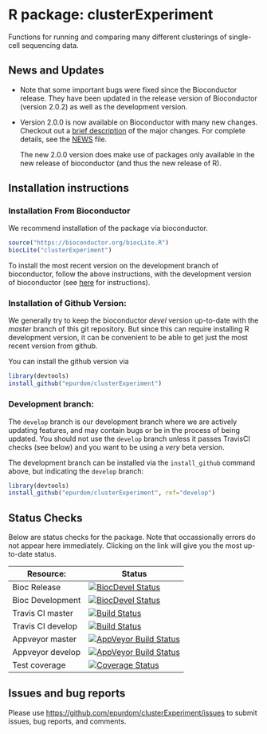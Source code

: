 # R package: clusterExperiment

Functions for running and comparing many different clusterings of single-cell sequencing data.

## News and Updates

* Note that some important bugs were fixed since the Bioconductor release. They have been updated in the release version of Bioconductor (version 2.0.2) as well as the development version. 

* Version 2.0.0 is now available on Bioconductor with many new changes. Checkout out a [brief description](https://github.com/epurdom/clusterExperiment/blob/master/update2.0.md) of the major changes. For complete details, see the [NEWS](https://github.com/epurdom/clusterExperiment/blob/master/NEWS) file.

  The new 2.0.0 version does make use of packages only available in the new release of bioconductor (and thus the new release of R).

## Installation instructions

### Installation From Bioconductor

We recommend installation of the package via bioconductor.

```r
source("https://bioconductor.org/biocLite.R")
biocLite("clusterExperiment")
```

To install the most recent version on the development branch of bioconductor, follow the above instructions, with the development version of bioconductor (see  [here](https://www.bioconductor.org/developers/how-to/useDevel/) for instructions).

### Installation of Github Version:

We generally try to keep the bioconductor *devel* version up-to-date with the *master* branch of this git repository. But since this can require installing R development version, it can be convenient to be able to get just the most recent version from github. 

You can install the github version via

```r
library(devtools)
install_github("epurdom/clusterExperiment")
```

### Development branch:

The `develop` branch is our development branch where we are actively updating features, and may contain bugs or be in the process of being updated. You should not use the `develop` branch unless it passes TravisCI checks (see below) and you want to be using a *very* beta version.

The development branch can be installed via the `install_github` command above, but indicating the `develop` branch:

```r
library(devtools)
install_github("epurdom/clusterExperiment", ref="develop")
```

## Status Checks

Below are status checks for the package. Note that occassionally errors do not appear here immediately. Clicking on the link will give you the most up-to-date status.

| Resource:     |  Status   |
| ------------- | ------------ |
| Bioc Release  | [![BiocDevel Status](http://bioconductor.org/shields/build/release/bioc/clusterExperiment.svg)](http://bioconductor.org/checkResults/release/bioc-LATEST/clusterExperiment/)|
| Bioc Development  | [![BiocDevel Status](http://bioconductor.org/shields/build/devel/bioc/clusterExperiment.svg)](http://bioconductor.org/checkResults/devel/bioc-LATEST/clusterExperiment/)|
| Travis CI master   | [![Build Status](https://travis-ci.org/epurdom/clusterExperiment.svg?branch=master)](https://travis-ci.org/epurdom/clusterExperiment) |
| Travis CI develop   | [![Build Status](https://travis-ci.org/epurdom/clusterExperiment.svg?branch=develop)](https://travis-ci.org/epurdom/clusterExperiment) |
| Appveyor master | [![AppVeyor Build Status](https://ci.appveyor.com/api/projects/status/github/epurdom/clusterExperiment?branch=master&svg=true)](https://ci.appveyor.com/project/epurdom/clusterExperiment) |
| Appveyor develop | [![AppVeyor Build Status](https://ci.appveyor.com/api/projects/status/github/epurdom/clusterExperiment?branch=develop&svg=true)](https://ci.appveyor.com/project/epurdom/clusterExperiment) |
| Test coverage |  [![Coverage Status](https://coveralls.io/repos/github/epurdom/clusterExperiment/badge.svg?branch=develop)](https://coveralls.io/github/epurdom/clusterExperiment?branch=develop) |

## Issues and bug reports

Please use https://github.com/epurdom/clusterExperiment/issues to submit issues, bug reports, and comments.
